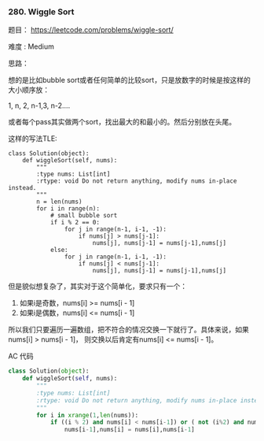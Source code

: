 ### 280. Wiggle Sort





题目： 
<https://leetcode.com/problems/wiggle-sort/>



难度 : Medium



思路：



想的是比如bubble sort或者任何简单的比较sort，只是放数字的时候是按这样的大小顺序放：

1, n, 2, n-1,3, n-2….

或者每个pass其实做两个sort，找出最大的和最小的。然后分别放在头尾。



这样的写法TLE:

```
class Solution(object):
    def wiggleSort(self, nums):
        """
        :type nums: List[int]
        :rtype: void Do not return anything, modify nums in-place instead.
        """
        n = len(nums)
        for i in range(n):
        	# small bubble sort
        	if i % 2 == 0:
        		for j in range(n-1, i-1, -1):
        			if nums[j] > nums[j-1]:
        				nums[j], nums[j-1] = nums[j-1],nums[j]
        	else:
        		for j in range(n-1, i-1, -1):
        			if nums[j] < nums[j-1]:
        				nums[j], nums[j-1] = nums[j-1],nums[j]
```





但是貌似想复杂了，其实对于这个简单化，要求只有一个：

1. 如果i是奇数，nums[i] >= nums[i - 1]
2. 如果i是偶数，nums[i] <= nums[i - 1]

所以我们只要遍历一遍数组，把不符合的情况交换一下就行了。具体来说，如果nums[i] > nums[i - 1]， 则交换以后肯定有nums[i] <= nums[i - 1]。



AC 代码

```python
class Solution(object):
    def wiggleSort(self, nums):
        """
        :type nums: List[int]
        :rtype: void Do not return anything, modify nums in-place instead.
        """
        for i in xrange(1,len(nums)):
        	if ((i % 2) and nums[i] < nums[i-1]) or ( not (i%2) and nums[i] > nums[i-1]):
        		nums[i-1],nums[i] = nums[i],nums[i-1]
```



